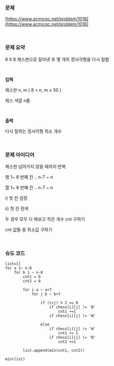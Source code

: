 ### 문제

[https://www.acmicpc.net/problem/1018](https://www.acmicpc.net/problem/1018)

<br>

### 문제 요약

8 X 8 체스판으로 잘라낸 후 몇 개의 정사각형을 다시 칠함

<br>

**입력**

체스판 n, m ( 8 < n, m ≤ 50 )

체스 색깔 n줄

<br>

**출력**

다시 칠하는 정사각형 최소 개수

<br>

### 문제 아이디어

체스판 넘어가지 않을 때까지 반복

행 1~ 8 번째 칸 .. n-7 ~ n 

열 1~ 8 번째 칸 .. n-7 ~ n

i) 첫 칸 검정

ii) 첫 칸 흰색

두 경우 모두 다 해보고 작은 개수 cnt 구하기

cnt 값들 중 최소값 구하기

<br>

### 슈도 코드
```
list=[]
for a 1~ n-8
	for b 1 ~ n-8
		cnt1 = 0
		cnt2 = 0

		for i a ~ a+7
			for j b ~ b+7

				if (i+j) % 2 == 0
					if chess[i][j] != 'B'
						cnt1 +=1
					if chess[i][j] != 'W'
					
				else
					if chess[i][j] != 'W'
						cnt1 += 1
					if chess[i][j] != 'B'
						cnt2 +=1

		list.append(min(cnt1, cnt2))

min(list)
```